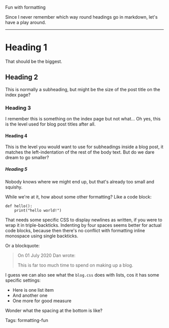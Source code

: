 Fun with formatting

Since I never remember which way round headings go in markdown, let's have a play around.

---

# Heading 1

That should be the biggest.

## Heading 2

This is normally a subheading, but might be the size of the post title on the index page?

### Heading 3

I remember this is something on the index page but not what...
Oh yes, this is the level used for blog post titles after all.

#### Heading 4

This is the level you would want to use for subheadings inside a blog post, it matches the left-indentation of the rest of the body text.
But do we dare dream to go smaller?

##### Heading 5

Nobody knows where we might end up, but that's already too small and squishy.

While we're at it, how about some other formatting?
Like a code block:

    def hello():
        print("hello world!")

That needs some specific CSS to display newlines as written, if you were to wrap it in triple-backticks.
Indenting by four spaces seems better for actual code blocks, because then there's no conflict with formatting inline monospace using single backticks.

Or a blockquote:

> On 01 July 2020 Dan wrote:
>
> This is far too much time to spend on making up a blog.

I guess we can also see what the `blog.css` does with lists, cos it has some specific settings:

- Here is one list item
- And another one
- One more for good measure

Wonder what the spacing at the bottom is like?

Tags: formatting-fun
